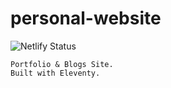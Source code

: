 
# personal-website

![Netlify Status](https://api.netlify.com/api/v1/badges/cabf532d-2e51-4f5e-8a14-d226fff3910b/deploy-status)

```
Portfolio & Blogs Site.
Built with Eleventy.
```
